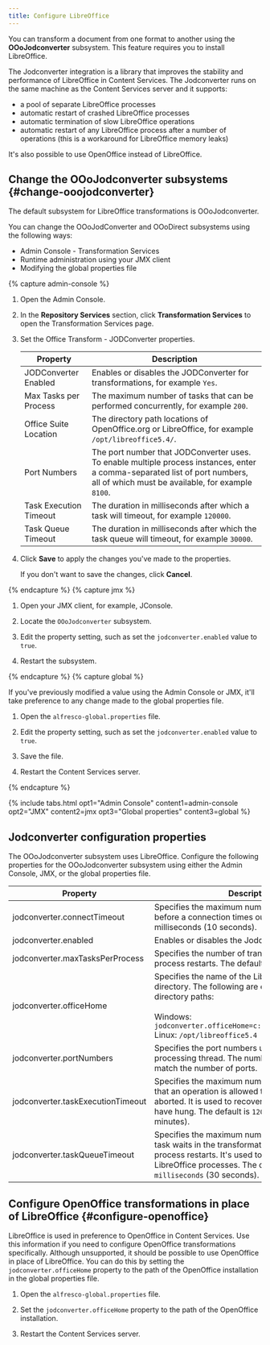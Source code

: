 ```yaml
---
title: Configure LibreOffice
---
```


You can transform a document from one format to another using the **OOoJodconverter** subsystem. This feature requires you to install LibreOffice.

The Jodconverter integration is a library that improves the stability and performance of LibreOffice in Content Services. The Jodconverter runs on the same machine as the Content Services server and it supports:

* a pool of separate LibreOffice processes
* automatic restart of crashed LibreOffice processes
* automatic termination of slow LibreOffice operations
* automatic restart of any LibreOffice process after a number of operations (this is a workaround for LibreOffice memory leaks)

It's also possible to use OpenOffice instead of LibreOffice.

## Change the OOoJodconverter subsystems {#change-ooojodconverter}

The default subsystem for LibreOffice transformations is OOoJodconverter.

You can change the OOoJodConverter and OOoDirect subsystems using the following ways:

* Admin Console - Transformation Services
* Runtime administration using your JMX client
* Modifying the global properties file

{% capture admin-console %}

1. Open the Admin Console.

2. In the **Repository Services** section, click **Transformation Services** to open the Transformation Services page.

3. Set the Office Transform - JODConverter properties.

    | Property | Description |
    | -------- | ------------|
    | JODConverter Enabled | Enables or disables the JODConverter for transformations, for example `Yes`. |
    | Max Tasks per Process | The maximum number of tasks that can be performed concurrently, for example `200`. |
    | Office Suite Location | The directory path locations of OpenOffice.org or LibreOffice, for example `/opt/libreoffice5.4/`. |
    | Port Numbers | The port number that JODConverter uses. To enable multiple process instances, enter a comma-separated list of port numbers, all of which must be available, for example `8100`. |
    | Task Execution Timeout | The duration in milliseconds after which a task will timeout, for example `120000`. |
    | Task Queue Timeout | The duration in milliseconds after which the task queue will timeout, for example `30000`. |

4. Click **Save** to apply the changes you've made to the properties.

    If you don't want to save the changes, click **Cancel**.

{% endcapture %}
{% capture jmx %}

1. Open your JMX client, for example, JConsole.

2. Locate the `OOoJodconverter` subsystem.

3. Edit the property setting, such as set the `jodconverter.enabled` value to `true`.

4. Restart the subsystem.

{% endcapture %}
{% capture global %}

If you've previously modified a value using the Admin Console or JMX, it'll take preference to any change made to the global properties file.

1. Open the `alfresco-global.properties` file.

2. Edit the property setting, such as set the `jodconverter.enabled` value to `true`.

3. Save the file.

4. Restart the Content Services server.

{% endcapture %}

{% include tabs.html opt1="Admin Console" content1=admin-console opt2="JMX" content2=jmx opt3="Global properties" content3=global %}

## Jodconverter configuration properties

The OOoJodconverter subsystem uses LibreOffice. Configure the following properties for the OOoJodconverter subsystem using either the Admin Console, JMX, or the global properties file.

| Property | Description |
| -------- | ------------|
| jodconverter.connectTimeout | Specifies the maximum number of milliseconds before a connection times out. The default is `10000` milliseconds (10 seconds). |
| jodconverter.enabled | Enables or disables the Jodconverter process(es). |
| jodconverter.maxTasksPerProcess | Specifies the number of transforms before the process restarts. The default is `200`. |
| jodconverter.officeHome | Specifies the name of the LibreOffice install directory. The following are examples of install directory paths:<br><br>Windows: `jodconverter.officeHome=c:/Alfresco/libreoffice`<br>Linux: `/opt/libreoffice5.4` |
| jodconverter.portNumbers | Specifies the port numbers used by each processing thread. The number of process will match the number of ports.
| jodconverter.taskExecutionTimeout | Specifies the maximum number of milliseconds that an operation is allowed to run before it is aborted. It is used to recover from operations that have hung. The default is `120000` milliseconds (2 minutes). |
| jodconverter.taskQueueTimeout | Specifies the maximum number of milliseconds a task waits in the transformation queue before the process restarts. It's used to recover hung LibreOffice processes. The default is `30000 milliseconds` (30 seconds). |

## Configure OpenOffice transformations in place of LibreOffice {#configure-openoffice}

LibreOffice is used in preference to OpenOffice in Content Services. Use this information if you need to configure OpenOffice transformations specifically. Although unsupported, it should be possible to use OpenOffice in place of LibreOffice. You can do this by setting the `jodconverter.officeHome` property to the path of the OpenOffice installation in the global properties file.

1. Open the `alfresco-global.properties` file.

2. Set the `jodconverter.officeHome` property to the path of the OpenOffice installation.

3. Restart the Content Services server.
